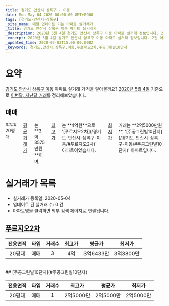 ```yaml
---
title: 경기도 안산시 상록구 - 이동
date: Mon May 04 2020 00:00:00 GMT+0900
tags: [경기도-안산시-상록구]
_site_name: 매일 업데이트 되는 아파트 실거래가
_title: 경기도 안산시 상록구 이동 아파트 실거래가
_description: 2020년 5월 4일 경기도 안산시 상록구 이동 아파트 실거래 정보입니다. 2건 아파트 정보가 있습니다.
_excerpt: 2020년 5월 4일 경기도 안산시 상록구 이동 아파트 실거래 정보입니다. 2건 아파트 정보가 있습니다.
_updated_time: 2020-05-03T15:00:00.000Z
_keywords: 경기도,안산시,상록구,이동,푸르지오2차,주공그린빌10단지
---
```





# 요약
<ins>경기도 안산시 상록구 이동</ins> 아파트 실거래 가격을 알아볼까요? <ins>2020년 5월 4일</ins> 기준으로 <ins>이번달, 지난달 거래</ins>를 정리해보았습니다.

## 매매
<div class="container">
<div class="twelve columns" markdown="1">
#### 20평대
<ins>평균 거래가</ins>는 **3억3575만원**이며, <ins>최고가</ins>는 **4억원**으로 '[푸르지오2차](/경기도-안산시-상록구-이동/#푸르지오2차)' 아파트이었습니다. <ins>최저가</ins> 거래는 **2억5000만원**, '[주공그린빌10단지](/경기도-안산시-상록구-이동/#주공그린빌10단지)' 아파트입니다.
</div>
</div>



# 실거래가 목록
- 실거래가 등록일: 2020-05-04
- 업데이트 된 실거래 수: 0 건
- 아파트명을 클릭하면 외부 검색 페이지로 연결됩니다.

## [푸르지오2차](#푸르지오2차)

|전용면적|타입|거래수|최고가|평균가|최저가|
|:---:|:---:|:---:|:---:|:---:|:---:|
|20평대|<span class="deal-type-1">매매</span>|3|4억|3억6433만|3억3800만|

<br/>
## [주공그린빌10단지](#주공그린빌10단지)

|전용면적|타입|거래수|최고가|평균가|최저가|
|:---:|:---:|:---:|:---:|:---:|:---:|
|20평대|<span class="deal-type-1">매매</span>|1|2억5000만|2억5000만|2억5000만|

<br/>



